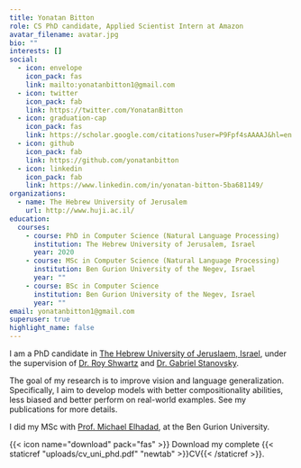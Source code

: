 ```yaml
---
title: Yonatan Bitton
role: CS PhD candidate, Applied Scientist Intern at Amazon
avatar_filename: avatar.jpg
bio: ""
interests: []
social:
  - icon: envelope
    icon_pack: fas
    link: mailto:yonatanbitton1@gmail.com
  - icon: twitter
    icon_pack: fab
    link: https://twitter.com/YonatanBitton
  - icon: graduation-cap
    icon_pack: fas
    link: https://scholar.google.com/citations?user=P9Fpf4sAAAAJ&hl=en
  - icon: github
    icon_pack: fab
    link: https://github.com/yonatanbitton
  - icon: linkedin
    icon_pack: fab
    link: https://www.linkedin.com/in/yonatan-bitton-5ba681149/
organizations:
  - name: The Hebrew University of Jerusalem
    url: http://www.huji.ac.il/
education:
  courses:
    - course: PhD in Computer Science (Natural Language Processing)
      institution: The Hebrew University of Jerusalem, Israel
      year: 2020
    - course: MSc in Computer Science (Natural Language Processing)
      institution: Ben Gurion University of the Negev, Israel
      year: ""
    - course: BSc in Computer Science
      institution: Ben Gurion University of the Negev, Israel
      year: ""
email: yonatanbitton1@gmail.com
superuser: true
highlight_name: false
---
```

I am a PhD candidate in [The Hebrew University of Jeruslaem, Israel](http://www.huji.ac.il/), under the supervision of [Dr. Roy Shwartz](https://schwartz-lab-huji.github.io/) and [Dr. Gabriel Stanovsky](https://gabrielstanovsky.github.io/).

The goal of my research is to improve vision and language generalization. Specifically, I aim to develop models with better compositionality abilities, less biased and better perform on real-world examples. See my publications for more details. 

I did my MSc with [Prof. Michael Elhadad](http://www.cs.bgu.ac.il/~elhadad), at the Ben Gurion University.

{{< icon name="download" pack="fas" >}} Download my complete {{< staticref "uploads/cv_uni_phd.pdf" "newtab" >}}CV{{< /staticref >}}.

